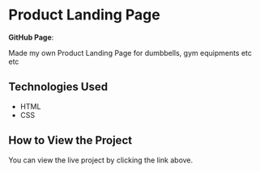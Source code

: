 # Product Landing Page

**GitHub Page**: 

Made my own Product Landing Page for dumbbells, gym equipments etc etc

## Technologies Used
- HTML
- CSS

## How to View the Project
You can view the live project by clicking the link above.
